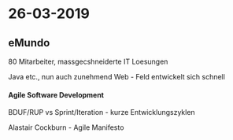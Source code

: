 # 26-03-2019

<!--TOC-->

## eMundo

80 Mitarbeiter, massgecshneiderte IT Loesungen

Java etc., nun auch zunehmend Web - Feld entwickelt sich schnell

#### Agile Software Development

BDUF/RUP vs Sprint/Iteration - kurze Entwicklungszyklen

Alastair Cockburn - Agile Manifesto
